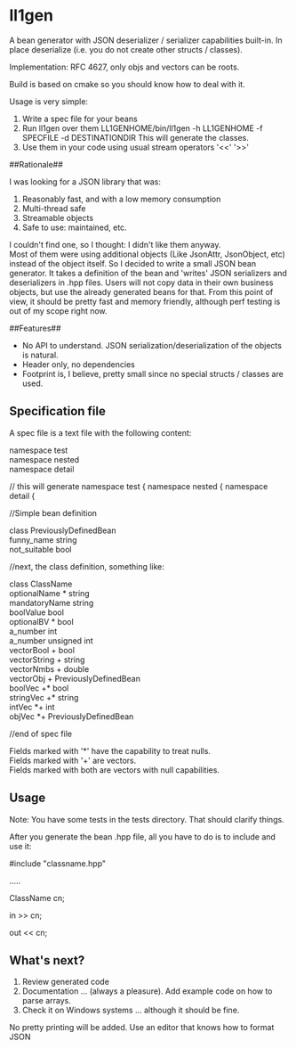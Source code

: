 ll1gen
======

A bean generator with JSON deserializer / serializer capabilities built-in.
In place deserialize (i.e. you do not create other structs / classes). 

Implementation: RFC 4627, only objs and vectors can be roots.  

Build is based on cmake so you should know how to deal with it.  

Usage is very simple: 
  1. Write a spec file for your beans
  2. Run ll1gen over them
  LL1GENHOME/bin/ll1gen -h LL1GENHOME -f SPECFILE -d DESTINATIONDIR
  This will generate the classes.
  3. Use them in your code using usual stream operators '<<' '>>'

##Rationale##

I was looking for a JSON library that was:  
1. Reasonably fast, and with a low memory consumption  
2. Multi-thread safe  
3. Streamable objects  
4. Safe to use: maintained, etc.  

I couldn't find one, so I thought: I didn't like them anyway.  
Most of them were using additional objects (Like JsonAttr, JsonObject, etc) instead of the object itself. So I decided to write a small JSON bean generator. It takes a definition of the bean and 'writes' JSON serializers and deserializers in .hpp files. Users will not copy data in their own business objects, but use the already generated beans for that. From this point of view, it should be pretty fast and memory friendly, although perf testing is out of my scope right now.

##Features##
* No API to understand. JSON serialization/deserialization of the objects is natural.  
* Header only, no dependencies  
* Footprint is, I believe, pretty small since no special structs / classes are used. 
 


## Specification file ##

A spec file is a text file with the following content:

  namespace test  
  namespace nested  
  namespace detail  

  // this will generate namespace test { namespace nested { namespace detail {  

  //Simple bean definition    

  class PreviouslyDefinedBean  
    funny_name	string  
    not_suitable	bool  
      
      
  //next, the class definition, something like:

  class ClassName  
    optionalName 	* string  
    mandatoryName   string  
    boolValue 	  bool  
    optionalBV    * bool  
    a_number	  int  
    a_number	  unsigned int  
    vectorBool	+ bool  
    vectorString	+ string  
    vectorNmbs	+ double  
    vectorObj	+ PreviouslyDefinedBean  
    boolVec       +* bool  
    stringVec     +* string  
    intVec        *+ int  
    objVec        *+ PreviouslyDefinedBean  
  
  //end of spec file


Fields marked with '*' have the capability to treat nulls.  
Fields marked with '+' are vectors.   
Fields marked with both are vectors with null capabilities.  

## Usage ##

Note: You have some tests in the tests directory. That should clarify things.

After you generate the bean .hpp file, all you have to do is to include and use it:

  #include "classname.hpp"  

  .....  

  ClassName cn;  

  in >> cn;  

  out << cn;  


## What's next? ##

1. Review generated code
2. Documentation ... (always a pleasure). Add example code on how to parse arrays.
3. Check it on Windows systems ... although it should be fine.

No pretty printing will be added. Use an editor that knows how to format JSON
